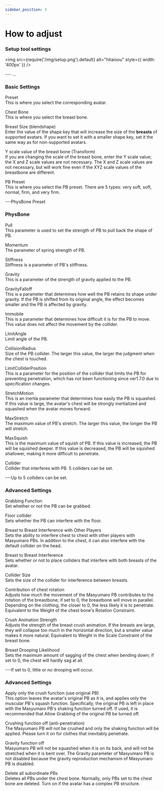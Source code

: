 ```yaml
---
sidebar_position: 3
---
```


# How to adjust
### Setup tool settings

<img
  src={require('/img/setup.png').default}
  alt="hitaioou"
  style={{ width: '400px' }}
/>

--- ...
### Basic Settings  

Preset  
This is where you select the corresponding avatar.

Chest Bone  
This is where you select the breast bone.

Breast Size (blendshape)  
Enter the value of the shape key that will increase the size of the **breasts** of supported avatars. If you want to set it with a smaller shape key, set it the same way as for non-supported avatars.

Y scale value of the breast bone (Transform)  
If you are changing the scale of the breast bone, enter the Y scale value; the X and Z scale values are not necessary. The X and Z scale values are not necessary, but will work fine even if the XYZ scale values of the breastbone are different.

PB Preset  
This is where you select the PB preset. There are 5 types: very soft, soft, normal, firm, and very firm.

---PhysBone Preset

### PhysBone  

Pull  
This parameter is used to set the strength of PB to pull back the shape of PB.

Momentum  
The parameter of spring strength of PB.

Stiffness  
Stiffness is a parameter of PB's stiffness.  

Gravity  
This is a parameter of the strength of gravity applied to the PB.

GravityFalloff  
This is a parameter that determines how well the PB retains its shape under gravity. If the PB is shifted from its original angle, the effect becomes smaller and the PB is affected by gravity.

Immobile  
This is a parameter that determines how difficult it is for the PB to move. This value does not affect the movement by the collider.

LImitAngle  
Limit angle of the PB.

CollisionRadius  
Size of the PB collider. The larger this value, the larger the judgment when the chest is touched.

LimitColliderPosition  
This is a parameter for the position of the collider that limits the PB for preventing penetration, which has not been functioning since ver1.7.0 due to specification changes.

StretchMotion  
This is an inertia parameter that determines how easily the PB is squashed. If this value is large, the avatar's chest will be strongly inertialized and squashed when the avatar moves forward.

MaxStretch  
The maximum value of PB's stretch. The larger this value, the longer the PB will stretch.

MaxSquish  
This is the maximum value of squish of PB. If this value is increased, the PB will be squished deeper. If this value is decreased, the PB will be squished shallower, making it more difficult to penetrate.

Collider  
Collider that interferes with PB. 5 colliders can be set.

---Up to 5 colliders can be set.

### Advanced Settings 

Grabbing Function  
Set whether or not the PB can be grabbed.

Floor collider  
Sets whether the PB can interfere with the floor.

Breast to Breast Interference with Other Players  
Sets the ability to interfere chest to chest with other players with Masyumaro PBs. In addition to the chest, it can also interfere with the default collider on the head.  

Breast to Breast Interference  
Sets whether or not to place colliders that interfere with both breasts of the avatar.

Collider Size  
Sets the size of the collider for interference between breasts.

Contribution of chest rotation   
Adjusts how much the movement of the Masyumaro PB contributes to the rotation of the breastbone; if set to 0, the breastbone will move in parallel. Depending on the clothing, the closer to 0, the less likely it is to penetrate. Equivalent to the Weight of the chest bone's Rotation Constraint.

Crush Animation Strength  
Adjusts the strength of the breast crush animation. If the breasts are large, they will collapse too much in the horizontal direction, but a smaller value makes it more natural. Equivalent to Weight in the Scale Constraint of the breast bone.

Breast Drooping Likelihood  
Sets the maximum amount of sagging of the chest when bending down; if set to 0, the chest will hardly sag at all.

---If set to 0, little or no drooping will occur.

### Advanced Settings
Apply only the crush function (use original PB)  
This option leaves the avatar's original PB as it is, and applies only the muscular PB's squash function. Specifically, the original PB is left in place with the Masyumaro PB's shaking function turned off. If used, it is recommended that Allow Grabbing of the original PB be turned off.

Crushing function off (anti-penetration)  
The Masyumaro PB will not be crushed and only the shaking function will be applied. Please turn it on for clothes that inevitably penetrate.

Gravity function off  
Masyumaro PB will not be squashed when it is on its back, and will not be stretched when it is bent over. The Gravity parameter of Masyumaro PB is not disabled because the gravity reproduction mechanism of Masyumaro PB is disabled.

Delete all subordinate PBs  
Deletes all PBs under the chest bone. Normally, only PBs set to the chest bone are deleted. Turn on if the avatar has a complex PB structure.
